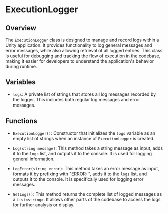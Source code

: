 # ExecutionLogger

## Overview
The `ExecutionLogger` class is designed to manage and record logs within a Unity application. It provides functionality to log general messages and error messages, while also allowing retrieval of all logged entries. This class is useful for debugging and tracking the flow of execution in the codebase, making it easier for developers to understand the application's behavior during runtime.

## Variables
- `logs`: A private list of strings that stores all log messages recorded by the logger. This includes both regular log messages and error messages.

## Functions
- `ExecutionLogger()`: Constructor that initializes the `logs` variable as an empty list of strings when an instance of `ExecutionLogger` is created.

- `Log(string message)`: This method takes a string message as input, adds it to the `logs` list, and outputs it to the console. It is used for logging general information.

- `LogError(string error)`: This method takes an error message as input, formats it by prefixing with "ERROR: ", adds it to the `logs` list, and outputs it to the console. It is specifically used for logging error messages.

- `GetLogs()`: This method returns the complete list of logged messages as a `List<string>`. It allows other parts of the codebase to access the logs for further analysis or display.